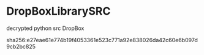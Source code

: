 DropBoxLibrarySRC
=================

decrypted python src DropBox

sha256:e27eae61e774b19f4053361e523c771a92e838026da42c60e6b097d9cb2bc825
